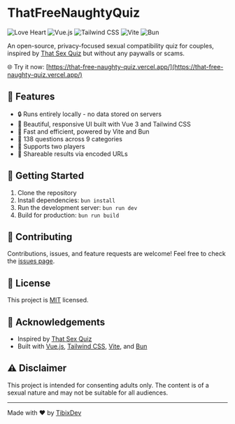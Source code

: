 # ThatFreeNaughtyQuiz

![Love Heart](https://img.shields.io/badge/Made%20with-❤️-ff69b4)
![Vue.js](https://img.shields.io/badge/Vue.js-3.4-4FC08D?logo=vue.js)
![Tailwind CSS](https://img.shields.io/badge/Tailwind%20CSS-3.4-38B2AC?logo=tailwind-css)
![Vite](https://img.shields.io/badge/Vite-5.0-646CFF?logo=vite)
![Bun](https://img.shields.io/badge/Bun-1.x-F9F1E1?logo=bun)

An open-source, privacy-focused sexual compatibility quiz for couples, inspired by [That Sex Quiz](https://thatsexquiz.com/) but without any paywalls or scams.

🌐 Try it now: [https://that-free-naughty-quiz.vercel.app/](https://that-free-naughty-quiz.vercel.app/)

## 🌟 Features

- 🔒 Runs entirely locally - no data stored on servers
- 🎨 Beautiful, responsive UI built with Vue 3 and Tailwind CSS
- 🚀 Fast and efficient, powered by Vite and Bun
- 🧩 138 questions across 9 categories
- 👫 Supports two players
- 🔗 Shareable results via encoded URLs

## 🏁 Getting Started

1. Clone the repository
2. Install dependencies: `bun install`
3. Run the development server: `bun run dev`
4. Build for production: `bun run build`

## 🤝 Contributing

Contributions, issues, and feature requests are welcome! Feel free to check the [issues page](https://github.com/TibixDev/ThatFreeNaughtyQuiz/issues).

## 📝 License

This project is [MIT](https://choosealicense.com/licenses/mit/) licensed.

## 🙏 Acknowledgements

- Inspired by [That Sex Quiz](https://thatsexquiz.com/)
- Built with [Vue.js](https://vuejs.org/), [Tailwind CSS](https://tailwindcss.com/), [Vite](https://vitejs.dev/), and [Bun](https://bun.sh/)

## ⚠️ Disclaimer

This project is intended for consenting adults only. The content is of a sexual nature and may not be suitable for all audiences.

---

Made with ❤️ by [TibixDev](https://github.com/TibixDev)
